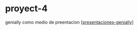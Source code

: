 # proyect-4
genially como medio de preentacion
[[presentaciones-genially](https://view.genially.com/68fce3602ac423bb37bb47e2/interactive-content-proyecto-espacio-de-escucha)]
